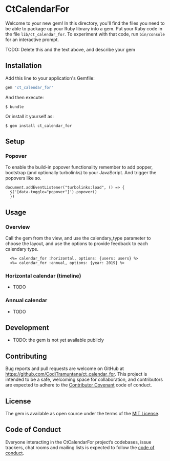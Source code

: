 # CtCalendarFor

Welcome to your new gem! In this directory, you'll find the files you need to be able to package up your Ruby library into a gem. Put your Ruby code in the file `lib/ct_calendar_for`. To experiment with that code, run `bin/console` for an interactive prompt.

TODO: Delete this and the text above, and describe your gem

## Installation

Add this line to your application's Gemfile:

```ruby
gem 'ct_calendar_for'
```

And then execute:

    $ bundle

Or install it yourself as:

    $ gem install ct_calendar_for

## Setup

### Popover

To enable the build-in popover functionality remember to add popper, bootstrap (and optionally turbolinks) to your JavaScript. And trigger the popovers like so.

```
document.addEventListener("turbolinks:load", () => {
  $('[data-toggle="popover"]').popover()
  })
  ```

## Usage

### Overview

Call the gem from the view, and use the calendary_type parameter to choose the layout, and use the options to provide feedback to each calendary type.

```
  <%= calendar_for :horizontal, options: {users: users} %>
  <%= calendar_for :annual, options: {year: 2019} %>
```

### Horizontal calendar (timeline)

- TODO

### Annual calendar

- TODO

## Development

- TODO: the gem is not yet available publicly

## Contributing

Bug reports and pull requests are welcome on GitHub at https://github.com/CodiTramuntana/ct_calendar_for. This project is intended to be a safe, welcoming space for collaboration, and contributors are expected to adhere to the [Contributor Covenant](http://contributor-covenant.org) code of conduct.

## License

The gem is available as open source under the terms of the [MIT License](https://opensource.org/licenses/MIT).

## Code of Conduct

Everyone interacting in the CtCalendarFor project’s codebases, issue trackers, chat rooms and mailing lists is expected to follow the [code of conduct](https://github.com/CodiTramuntana/ct_calendar_for/blob/master/CODE_OF_CONDUCT.md).
